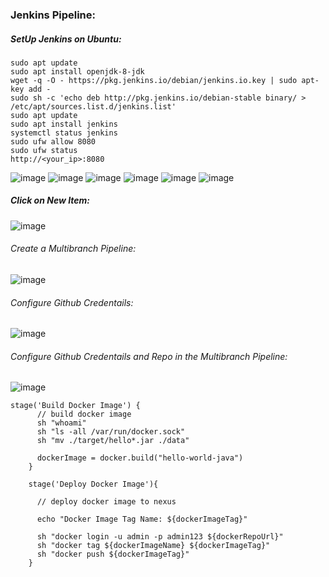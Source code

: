 ### Jenkins Pipeline:

##### SetUp Jenkins on Ubuntu:
```
sudo apt update
sudo apt install openjdk-8-jdk
wget -q -O - https://pkg.jenkins.io/debian/jenkins.io.key | sudo apt-key add -
sudo sh -c 'echo deb http://pkg.jenkins.io/debian-stable binary/ > /etc/apt/sources.list.d/jenkins.list'
sudo apt update
sudo apt install jenkins
systemctl status jenkins
sudo ufw allow 8080
sudo ufw status
http://<your_ip>:8080
```
![image](https://user-images.githubusercontent.com/45539698/78454822-1c5ae380-76b8-11ea-9546-9f260b3c9db5.png)
![image](https://user-images.githubusercontent.com/45539698/78454948-0d286580-76b9-11ea-9d2d-f2619e47eebf.png)
![image](https://user-images.githubusercontent.com/45539698/78455099-f59dac80-76b9-11ea-8b92-2322167cb1cd.png)
![image](https://user-images.githubusercontent.com/45539698/78455259-da7f6c80-76ba-11ea-8dd2-16c501facfaa.png)
![image](https://user-images.githubusercontent.com/45539698/78455275-f3881d80-76ba-11ea-8556-8ed1e305c4f2.png)
![image](https://user-images.githubusercontent.com/45539698/78455311-334f0500-76bb-11ea-8061-17bebf22de1a.png)
##### Click on New Item:
![image](https://user-images.githubusercontent.com/45539698/78455387-bb350f00-76bb-11ea-96f6-656eb9c2bbec.png)
###### Create a Multibranch Pipeline:
![image](https://user-images.githubusercontent.com/45539698/78455496-5fb75100-76bc-11ea-8642-a01b1e9a3f1d.png)
###### Configure Github Credentails:
![image](https://user-images.githubusercontent.com/45539698/78455512-78c00200-76bc-11ea-9ce3-a62660393241.png)
###### Configure Github Credentails and Repo in the Multibranch Pipeline:
![image](https://user-images.githubusercontent.com/45539698/78455682-701bfb80-76bd-11ea-93bf-6ab3b65cda8a.png)
```
stage('Build Docker Image') {
      // build docker image
      sh "whoami"
      sh "ls -all /var/run/docker.sock"
      sh "mv ./target/hello*.jar ./data" 
      
      dockerImage = docker.build("hello-world-java")
    }
   
    stage('Deploy Docker Image'){
      
      // deploy docker image to nexus

      echo "Docker Image Tag Name: ${dockerImageTag}"

      sh "docker login -u admin -p admin123 ${dockerRepoUrl}"
      sh "docker tag ${dockerImageName} ${dockerImageTag}"
      sh "docker push ${dockerImageTag}"
    }
```
